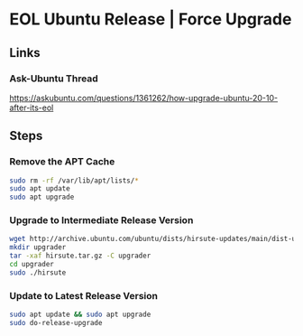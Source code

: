 # EOL Ubuntu Release | Force Upgrade

## Links

### Ask-Ubuntu Thread

https://askubuntu.com/questions/1361262/how-upgrade-ubuntu-20-10-after-its-eol

## Steps

### Remove the APT Cache

```bash
sudo rm -rf /var/lib/apt/lists/*
sudo apt update
sudo apt upgrade
```

### Upgrade to Intermediate Release Version

```bash
wget http://archive.ubuntu.com/ubuntu/dists/hirsute-updates/main/dist-upgrader-all/current/hirsute.tar.gz
mkdir upgrader
tar -xaf hirsute.tar.gz -C upgrader
cd upgrader
sudo ./hirsute
```

### Update to Latest Release Version

```bash
sudo apt update && sudo apt upgrade
sudo do-release-upgrade
```

